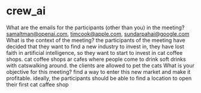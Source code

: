 # crew_ai

What are the emails for the participants (other than you) in the meeting?
samaltman@openai.com, timcook@apple.com, sundarpahai@google.com
What is the context of the meeting?
the participants of the meeting have decided that they want to find a new industry to invest in, they have lost faith in artificial intelligence, so they want to start to invest in cat coffee shops. cat coffee shops ar cafes where people come to drink soft drinks with catswalking around. the clients are allowed to pet the cats
What is your objective for this meeting?
find a way to enter this new market and make it profitable. ideally, the participants should be able to find a location to open their first cat caffee shop


